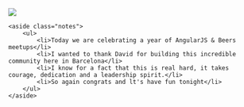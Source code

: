 
<section>    
    <img src="../../img/meme/celebrate.gif"/>

    <aside class="notes">
        <ul>
            <li>Today we are celebrating a year of AngularJS & Beers meetups</li>
            <li>I wanted to thank David for building this incredible community here in Barcelona</li>
            <li>I know for a fact that this is real hard, it takes courage, dedication and a leadership spirit.</li>
            <li>So again congrats and lt's have fun tonight</li>
        </ul>
    </aside>
</section>